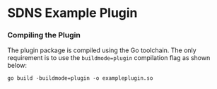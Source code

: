 # SDNS Example Plugin

### Compiling the Plugin
The plugin package is compiled using the Go toolchain. The only requirement is to use the `buildmode=plugin` compilation flag as shown below:

```
go build -buildmode=plugin -o exampleplugin.so
```